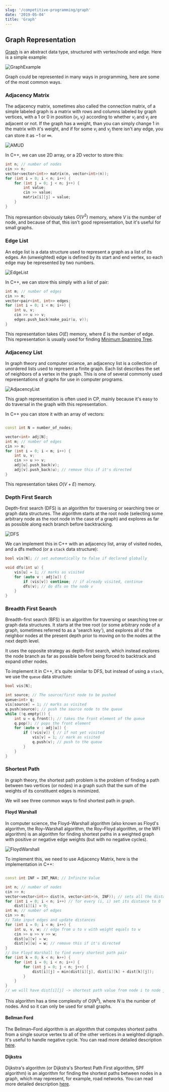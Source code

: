 ```yaml
---
slug: '/competitive-programming/graph'
date: '2019-05-04'
title: 'Graph'
---
```


## Graph Representation

[Graph](<https://en.wikipedia.org/wiki/Graph_(abstract_data_type)>) is an abstract data type, structured with vertex/node and edge. Here is a simple example:

![GraphExample](https://media.geeksforgeeks.org/wp-content/cdn-uploads/undirectedgraph.png)

Graph could be represented in many ways in programming, here are some of the most common ways.

### Adjacency Matrix

The adjacency matrix, sometimes also called the connection matrix, of a simple labeled graph is a matrix with rows and columns labeled by graph vertices, with a $1$ or $0$ in position $(v_i,v_j)$ according to whether $v_i$ and $v_j$ are adjacent or not.
If the graph has a weight, than you can simply change $1$ in the matrix with it's weight, and if for some $v_i$ and $v_j$ there isn't any edge, you can store it as $-1$ or $\infty$.

![AMUD](https://www.researchgate.net/publication/326959557/figure/fig1/AS:658714340098048@1534061145513/Converting-a-square-adjacency-matrix-into-an-undirected-network-a-In-Excel-Python.png)

In C++, we can use $\text{2D}$ array, or a $\text{2D}$ vector to store this:

```c++
int n; // number of nodes
cin >> n;
vector<vector<int>> matrix(n, vector<int>(n));
for (int i = 0; i < n; i++) {
    for (int j = 0; j < n; j++) {
        int value;
        cin >> value;
        matrix[i][j] = value;
    }
}
```

This represantion obviously takes $O(V^2)$ memory, where $V$ is the number of node, and because of that, this isn't good representation, but it's useful for small graphs.

### Edge List

An edge list is a data structure used to represent a graph as a list of its edges. An (unweighted) edge is defined by its start and end vertex, so each edge may be represented by two numbers.

![EdgeList](https://i.imgur.com/F2XET50.png)

In C++, we can store this simply with a list of pair:

```c++
int m; // number of edges
cin >> m;
vector<pair<int, int>> edges;
for (int i = 0; i < m; i++) {
    int u, v;
    cin >> u >> v;
    edges.push_back(make_pair(u, v));
}
```

This representation takes $O(E)$ memory, where $E$ is the number of edge. This representation is usually used for finding [Minimum Spanning Tree](https://cp-algorithms.com/graph/mst_kruskal.html).

### Adjacency List

In graph theory and computer science, an adjacency list is a collection of unordered lists used to represent a finite graph. Each list describes the set of neighbors of a vertex in the graph. This is one of several commonly used representations of graphs for use in computer programs.

![AdjacencyList](https://i.imgur.com/JwA2sxn.png)

This graph representation is often used in CP, mainly because it's easy to do traversal in the graph with this representation.

In C++ you can store it with an array of vectors:

```c++

const int N = number_of_nodes;

vector<int> adj[N];
int m; // number of edges
cin >> m;
for (int i = 0; i < m; i++) {
    int u, v;
    cin >> u >> v;
    adj[u].push_back(v);
    adj[v].push_back(u); // remove this if it's directed
}

```

This representation takes $O(V + E)$ memory.

### Depth First Search

Depth-first search (DFS) is an algorithm for traversing or searching tree or graph data structures. The algorithm starts at the root node (selecting some arbitrary node as the root node in the case of a graph) and explores as far as possible along each branch before backtracking.

![DFS](https://miro.medium.com/max/1838/1*VM84VPcCQe0gSy44l9S5yA.jpeg)

We can implement this in C++ with an adjacency list, array of visited nodes, and a dfs method (or a `stack` data structure):

```c++
bool vis[N]; // set automatically to false if declared globally

void dfs(int u) {
    vis[u] = 1; // marks as visited
    for (auto v : adj[u]) {
        if (vis[v]) continue; // if already visited, continue
        dfs(v); // do dfs on the node v
    }
}
```

### Breadth First Search

Breadth-first search (BFS) is an algorithm for traversing or searching tree or graph data structures. It starts at the tree root (or some arbitrary node of a graph, sometimes referred to as a 'search key'), and explores all of the neighbor nodes at the present depth prior to moving on to the nodes at the next depth level.

It uses the opposite strategy as depth-first search, which instead explores the node branch as far as possible before being forced to backtrack and expand other nodes.

To implement it in C++, it's quite similar to DFS, but instead of using a `stack`, we use the `queue` data structure:

```c++
bool vis[N];

int source; // The source/first node to be pushed
queue<int> q;
vis[source] = 1; // marks as visited
q.push(source); // push the source node to the queue
while (!q.empty()) {
    int u = q.front(); // takes the front element of the queue
    q.pop(); // pops the front element
    for (auto v : adj[u]) {
        if (!vis[v]) { // if not yet visited
            vis[v] = 1; // mark as visited
            q.push(v); // push to the queue
        }
    }
}
```

### Shortest Path

In graph theory, the shortest path problem is the problem of finding a path between two vertices (or nodes) in a graph such that the sum of the weights of its constituent edges is minimized.

We will see three common ways to find shortest path in graph.

#### Floyd Warshall

In computer science, the Floyd–Warshall algorithm (also known as Floyd's algorithm, the Roy–Warshall algorithm, the Roy–Floyd algorithm, or the WFI algorithm) is an algorithm for finding shortest paths in a weighted graph with positive or negative edge weights (but with no negative cycles).

![FloydWarshall](https://user-images.githubusercontent.com/32994398/39281395-51c2ef60-48d2-11e8-81b5-02ebd87b9aca.PNG)

To implement this, we need to use Adjacency Matrix, here is the implementation in C++:

```c++

const int INF = INT_MAX; // Infinite Value

int n; // number of nodes
cin >> n;
vector<vector<int>> dist(n, vector<int>(n, INF)); // sets all the distance to INF
for (int i = 0; i < n; i++) // for every (i, i) set its distance to 0
    dist[i][i] = 0;
int m; // number of edges
cin >> m;
// Take input edges and update distances
for (int i = 0; i < m; i++) {
    int u, v, w; // edge from u to v with weight equals to w
    cin >> u >> v >> w;
    dist[u][v] = w;
    dist[v][u] = w; // remove this if it's directed
}
// Use Floyd Warshall to find every shortest path pair
for (int k = 0; k < n; k++) {
    for (int i = 0; i < n; i++) {
        for (int j = 0; j < n; j++) {
            dist[i][j] = min(dist[i][j], dist[i][k] + dist[k][j]);
        }
    }
}
// we will have dist[i][j] -> shortest path value from node i to node j
```

This algorithm has a time complexity of $O(N^3)$, where $N$ is the number of nodes. And so it can only be used for small graphs.

#### Bellman Ford

The Bellman–Ford algorithm is an algorithm that computes shortest paths from a single source vertex to all of the other vertices in a weighted digraph. It's useful to handle negative cycle. You can read more detailed description [here](https://cp-algorithms.com/graph/bellman_ford.html).

#### Dijkstra

Dijkstra's algorithm (or Dijkstra's Shortest Path First algorithm, SPF algorithm) is an algorithm for finding the shortest paths between nodes in a graph, which may represent, for example, road networks. You can read more detailed description [here](https://cp-algorithms.com/graph/dijkstra.html).
